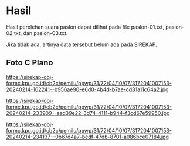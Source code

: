 # Hasil

Hasil perolehan suara paslon dapat dilihat pada file paslon-01.txt, paslon-02.txt, dan paslon-03.txt.

Jika tidak ada, artinya data tersebut belum ada pada SIREKAP.

## Foto C Plano

https://sirekap-obj-formc.kpu.go.id/cb2c/pemilu/ppwp/31/72/04/10/07/3172041007153-20240214-162241--b956ae90-e6d0-4b4d-b7ae-cd31a11c64a2.jpg

https://sirekap-obj-formc.kpu.go.id/cb2c/pemilu/ppwp/31/72/04/10/07/3172041007153-20240214-233909--aad39e22-3d74-4111-b944-f3cd67e59950.jpg

https://sirekap-obj-formc.kpu.go.id/cb2c/pemilu/ppwp/31/72/04/10/07/3172041007153-20240214-234137--0b67d4a7-bedf-47db-8701-a086bce07184.jpg

